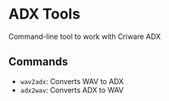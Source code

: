# ADX Tools

Command-line tool to work with Criware ADX

## Commands
  - `wav2adx`: Converts WAV to ADX
  - `adx2wav`: Converts ADX to WAV